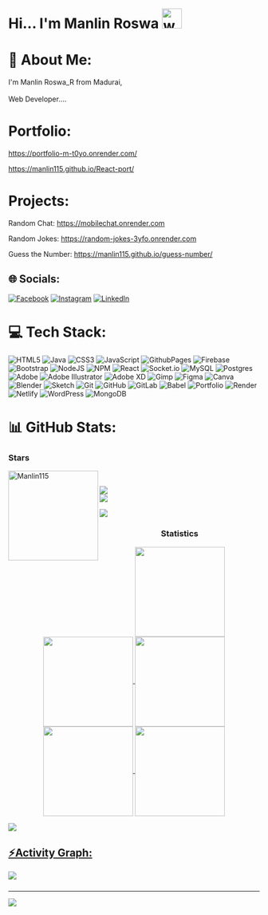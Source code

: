 # Hi... I'm Manlin Roswa  <img src="https://user-images.githubusercontent.com/72663882/171687151-bb31c996-c9d2-49c8-b593-734946893b23.gif" alt="waving hand gif" aria-hidden="true" width="40" />

# 💫 About Me:
I'm Manlin Roswa_R from Madurai,<br><br>Web Developer....

# Portfolio:
https://portfolio-m-t0yo.onrender.com/

https://manlin115.github.io/React-port/

# Projects:
Random Chat: https://mobilechat.onrender.com

Random Jokes: https://random-jokes-3yfo.onrender.com

Guess the Number: https://manlin115.github.io/guess-number/
## 🌐 Socials:
[![Facebook](https://img.shields.io/badge/Facebook-%231877F2.svg?logo=Facebook&logoColor=white)](https://facebook.com/https://www.facebook.com/manlin.roswa) [![Instagram](https://img.shields.io/badge/Instagram-%23E4405F.svg?logo=Instagram&logoColor=white)](https://instagram.com/https://www.instagram.com/pieces__of_mind11/) [![LinkedIn](https://img.shields.io/badge/LinkedIn-%230077B5.svg?logo=linkedin&logoColor=white)](https://linkedin.com/in/https://www.linkedin.com/in/manlin-roswa-r-592261278/) 

# 💻 Tech Stack:
![HTML5](https://img.shields.io/badge/html5-%23E34F26.svg?style=for-the-badge&logo=html5&logoColor=white) 
![Java](https://img.shields.io/badge/java-%23ED8B00.svg?style=for-the-badge&logo=openjdk&logoColor=white)
![CSS3](https://img.shields.io/badge/css3-%231572B6.svg?style=for-the-badge&logo=css3&logoColor=white)
![JavaScript](https://img.shields.io/badge/javascript-%23323330.svg?style=for-the-badge&logo=javascript&logoColor=%23F7DF1E) 
![GithubPages](https://img.shields.io/badge/github%20pages-121013?style=for-the-badge&logo=github&logoColor=white) 
![Firebase](https://img.shields.io/badge/firebase-%23039BE5.svg?style=for-the-badge&logo=firebase) 
![Bootstrap](https://img.shields.io/badge/bootstrap-%238511FA.svg?style=for-the-badge&logo=bootstrap&logoColor=white) 
![NodeJS](https://img.shields.io/badge/node.js-6DA55F?style=for-the-badge&logo=node.js&logoColor=white) 
![NPM](https://img.shields.io/badge/NPM-%23CB3837.svg?style=for-the-badge&logo=npm&logoColor=white) ![React](https://img.shields.io/badge/react-%2320232a.svg?style=for-the-badge&logo=react&logoColor=%2361DAFB) ![Socket.io](https://img.shields.io/badge/Socket.io-black?style=for-the-badge&logo=socket.io&badgeColor=010101) ![MySQL](https://img.shields.io/badge/mysql-4479A1.svg?style=for-the-badge&logo=mysql&logoColor=white) ![Postgres](https://img.shields.io/badge/postgres-%23316192.svg?style=for-the-badge&logo=postgresql&logoColor=white) ![Adobe](https://img.shields.io/badge/adobe-%23FF0000.svg?style=for-the-badge&logo=adobe&logoColor=white) ![Adobe Illustrator](https://img.shields.io/badge/adobe%20illustrator-%23FF9A00.svg?style=for-the-badge&logo=adobe%20illustrator&logoColor=white) ![Adobe XD](https://img.shields.io/badge/Adobe%20XD-470137?style=for-the-badge&logo=Adobe%20XD&logoColor=#FF61F6) ![Gimp](https://img.shields.io/badge/Gimp-657D8B?style=for-the-badge&logo=gimp&logoColor=FFFFFF) ![Figma](https://img.shields.io/badge/figma-%23F24E1E.svg?style=for-the-badge&logo=figma&logoColor=white) ![Canva](https://img.shields.io/badge/Canva-%2300C4CC.svg?style=for-the-badge&logo=Canva&logoColor=white) ![Blender](https://img.shields.io/badge/blender-%23F5792A.svg?style=for-the-badge&logo=blender&logoColor=white) ![Sketch](https://img.shields.io/badge/Sketch-FFB387?style=for-the-badge&logo=sketch&logoColor=black) ![Git](https://img.shields.io/badge/git-%23F05033.svg?style=for-the-badge&logo=git&logoColor=white) ![GitHub](https://img.shields.io/badge/github-%23121011.svg?style=for-the-badge&logo=github&logoColor=white) ![GitLab](https://img.shields.io/badge/gitlab-%23181717.svg?style=for-the-badge&logo=gitlab&logoColor=white) ![Babel](https://img.shields.io/badge/Babel-F9DC3e?style=for-the-badge&logo=babel&logoColor=black) ![Portfolio](https://img.shields.io/badge/Portfolio-%23000000.svg?style=for-the-badge&logo=firefox&logoColor=#FF7139)
![Render](https://img.shields.io/badge/Render-%46E3B7.svg?style=for-the-badge&logo=render&logoColor=white) ![Netlify](https://img.shields.io/badge/netlify-%23000000.svg?style=for-the-badge&logo=netlify&logoColor=#00C7B7) ![WordPress](https://img.shields.io/badge/WordPress-%23117AC9.svg?style=for-the-badge&logo=WordPress&logoColor=white) ![MongoDB](https://img.shields.io/badge/MongoDB-%234ea94b.svg?style=for-the-badge&logo=mongodb&logoColor=white)
# 📊 GitHub Stats:
<h3 align="left">Stars</h3>
<img align="left" height="180em" src="https://github-readme-stats.vercel.app/api/top-langs/?username=Manlin115&layout=compact&theme=radical" alt=Manlin115 /> <br/>
 
 ![](https://github-readme-stats.vercel.app/api?username=Manlin115&theme=dark&hide_border=false&include_all_commits=false&count_private=false)<br/>
![](https://github-readme-streak-stats.herokuapp.com/?user=Manlin115&theme=dark&hide_border=false)<br/>

<img src="https://user-images.githubusercontent.com/73097560/115834477-dbab4500-a447-11eb-908a-139a6edaec5c.gif"><h3 align="center">Statistics</h3>
<div align="center">
<a href="https://github.com/Manlin115">
<img align="center" src="http://github-profile-summary-cards.vercel.app/api/cards/stats?username=Manlin115&theme=radical" height="180em" />
<img align="center" src="http://github-profile-summary-cards.vercel.app/api/cards/most-commit-language?username=Manlin115&theme=radical" height="180em" />
<img align="center" src="http://github-profile-summary-cards.vercel.app/api/cards/repos-per-language?username=Manlin115&theme=radical" height="180em" />
<img align="center" src="http://github-profile-summary-cards.vercel.app/api/cards/productive-time?username=Manlin115&theme=radical" height="180em" />
<img align="center" src="http://github-profile-summary-cards.vercel.app/api/cards/profile-details?username=Manlin115&theme=radical" height="180em" />
</div>


<img src="https://user-images.githubusercontent.com/73097560/115834477-dbab4500-a447-11eb-908a-139a6edaec5c.gif"><h2 align="left">⚡Activity Graph:</h2>
<img align="center" src="https://github-readme-activity-graph.vercel.app/graph?username=Manlin115&theme=redical"/>

###

---
[![](https://visitcount.itsvg.in/api?id=Manlin115&icon=0&color=3)](https://visitcount.itsvg.in)

<!-- Proudly created with GPRM ( https://gprm.itsvg.in ) -->
